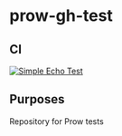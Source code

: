 # prow-gh-test

## CI
[![Simple Echo Test](https://github.com/ldevulder/prow-gh-test/actions/workflows/gh-echo-test.yaml/badge.svg)](https://github.com/ldevulder/prow-gh-test/actions/workflows/gh-echo-test.yaml)

## Purposes
Repository for Prow tests
